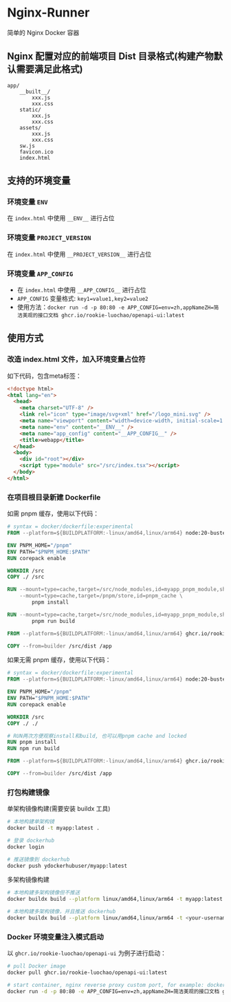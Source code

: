 # Nginx-Runner
简单的 Nginx Docker 容器


## Nginx 配置对应的前端项目 Dist 目录格式(构建产物默认需要满足此格式)

```
app/
    __built__/
        xxx.js
        xxx.css
    static/
        xxx.js
        xxx.css
    assets/
        xxx.js
        xxx.css
    sw.js
    favicon.ico
    index.html
```


## 支持的环境变量

### 环境变量 `ENV` 
在 `index.html` 中使用 `__ENV__` 进行占位


### 环境变量 `PROJECT_VERSION`
在 `index.html` 中使用 `__PROJECT_VERSION__` 进行占位


### 环境变量 `APP_CONFIG`

* 在 `index.html` 中使用 `__APP_CONFIG__` 进行占位
* `APP_CONFIG` 变量格式: `key1=value1,key2=value2`
* 使用方法：`docker run -d -p 80:80 -e APP_CONFIG=env=zh,appNameZH=简洁美观的接口文档 ghcr.io/rookie-luochao/openapi-ui:latest`


## 使用方式

### 改造 index.html 文件，加入环境变量占位符

如下代码，包含meta标签：

```html
<!doctype html>
<html lang="en">
  <head>
    <meta charset="UTF-8" />
    <link rel="icon" type="image/svg+xml" href="/logo_mini.svg" />
    <meta name="viewport" content="width=device-width, initial-scale=1.0" />
    <meta name="env" content="__ENV__" />
    <meta name="app_config" content="__APP_CONFIG__" />
    <title>webapp</title>
  </head>
  <body>
    <div id="root"></div>
    <script type="module" src="/src/index.tsx"></script>
  </body>
</html>
```

### 在项目根目录新建 Dockerfile

如需 pnpm 缓存，使用以下代码：
```dockerfile
# syntax = docker/dockerfile:experimental
FROM --platform=${BUILDPLATFORM:-linux/amd64,linux/arm64} node:20-buster AS builder

ENV PNPM_HOME="/pnpm"
ENV PATH="$PNPM_HOME:$PATH"
RUN corepack enable

WORKDIR /src
COPY ./ /src

RUN --mount=type=cache,target=/src/node_modules,id=myapp_pnpm_module,sharing=locked \
    --mount=type=cache,target=/pnpm/store,id=pnpm_cache \
        pnpm install

RUN --mount=type=cache,target=/src/node_modules,id=myapp_pnpm_module,sharing=locked \
        pnpm run build

FROM --platform=${BUILDPLATFORM:-linux/amd64,linux/arm64} ghcr.io/rookie-luochao/nginx-runner:latest

COPY --from=builder /src/dist /app
```

如果无需 pnpm 缓存，使用以下代码：
```dockerfile
# syntax = docker/dockerfile:experimental
FROM --platform=${BUILDPLATFORM:-linux/amd64,linux/arm64} node:20-buster AS builder

ENV PNPM_HOME="/pnpm"
ENV PATH="$PNPM_HOME:$PATH"
RUN corepack enable

WORKDIR /src
COPY ./ ./

# RUN两次方便观察install和build, 也可以用pnpm cache and locked
RUN pnpm install
RUN npm run build

FROM --platform=${BUILDPLATFORM:-linux/amd64,linux/arm64} ghcr.io/rookie-luochao/nginx-runner:latest

COPY --from=builder /src/dist /app
```

### 打包构建镜像

单架构镜像构建(需要安装 buildx 工具)

```bash
# 本地构建单架构镜
docker build -t myapp:latest .

# 登录 dockerhub
docker login

# 推送镜像到 dockerhub
docker push ydockerhubuser/myapp:latest
```

多架构镜像构建

```bash
# 本地构建多架构镜像但不推送
docker buildx build --platform linux/amd64,linux/arm64 -t myapp:latest --load .

# 本地构建多架构镜像，并且推送 dockerhub
docker buildx build --platform linux/amd64,linux/arm64 -t <your-username>/<image-name>:<tag> --push .
```

### Docker 环境变量注入模式启动

以 `ghcr.io/rookie-luochao/openapi-ui` 为例子进行启动：

```bash
# pull Docker image
docker pull ghcr.io/rookie-luochao/openapi-ui:latest

# start container, nginx reverse proxy custom port, for example: docker run -d -p 8081:80 ghcr.io/rookie-luochao/openapi-ui:latest
docker run -d -p 80:80 -e APP_CONFIG=env=zh,appNameZH=简洁美观的接口文档 ghcr.io/rookie-luochao/openapi-ui:latest
```